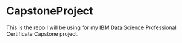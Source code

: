 # CapstoneProject
This is the repo I will be using for my IBM Data Science Professional Certificate Capstone project.
